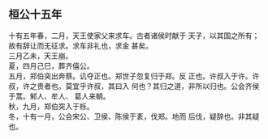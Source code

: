## 桓公十五年

十有五年春，二月，天王使家父来求车。古者诸侯时献于
天子，以其国之所有；故有辞让而无征求。求车非礼也，求金
甚矣。  
三月乙未，天王崩。  
夏，四月己巳，葬齐僖公。  
五月，郑伯突出奔蔡。讥夺正也。郑世子忽复归于郑。反
正也。许叔入于许。许叔，许之贵者也。莫宜乎许叔，其曰入
何也？其归之道，非所以归也。公会齐侯于蒿。邾人、牟人、
葛人来朝。  
秋，九月，郑伯突入于栎。  
冬，十有一月，公会宋公、卫侯、陈侯于袲，伐郑。地而
后伐，疑辞也。非其疑也。  

